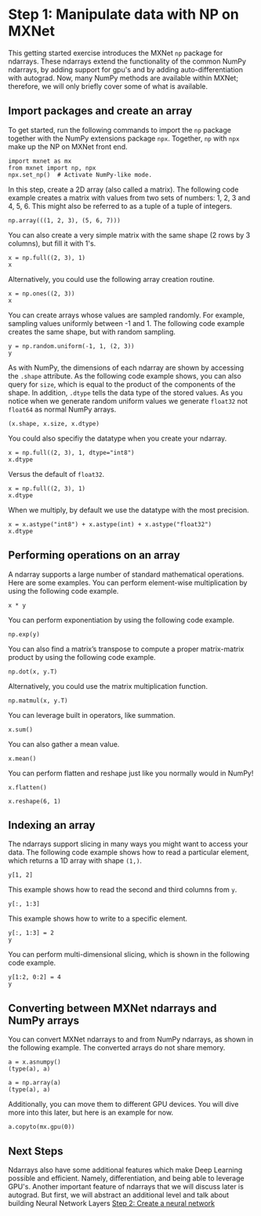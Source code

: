 <!--- Licensed to the Apache Software Foundation (ASF) under one -->
<!--- or more contributor license agreements.  See the NOTICE file -->
<!--- distributed with this work for additional information -->
<!--- regarding copyright ownership.  The ASF licenses this file -->
<!--- to you under the Apache License, Version 2.0 (the -->
<!--- "License"); you may not use this file except in compliance -->
<!--- with the License.  You may obtain a copy of the License at -->

<!---   http://www.apache.org/licenses/LICENSE-2.0 -->

<!--- Unless required by applicable law or agreed to in writing, -->
<!--- software distributed under the License is distributed on an -->
<!--- "AS IS" BASIS, WITHOUT WARRANTIES OR CONDITIONS OF ANY -->
<!--- KIND, either express or implied.  See the License for the -->
<!--- specific language governing permissions and limitations -->
<!--- under the License. -->

# Step 1: Manipulate data with NP on MXNet

This getting started exercise introduces the MXNet `np` package for ndarrays.
These ndarrays extend the functionality of the common NumPy ndarrays, by adding
support for gpu's and by adding auto-differentiation with autograd. Now, many
NumPy methods are available within MXNet; therefore, we will only briefly cover
some of what is available.

## Import packages and create an array
To get started, run the following commands to import the `np` package together
with the NumPy extensions package `npx`. Together, `np` with `npx` make up the
NP on MXNet front end.

```{.python .input}
import mxnet as mx
from mxnet import np, npx
npx.set_np()  # Activate NumPy-like mode.
```

In this step, create a 2D array (also called a matrix). The following code
example creates a matrix with values from two sets of numbers: 1, 2, 3 and 4, 5,
6. This might also be referred to as a tuple of a tuple of integers.

```{.python .input}
np.array(((1, 2, 3), (5, 6, 7)))
```

You can also create a very simple matrix with the same shape (2 rows by 3
columns), but fill it with 1's.

```{.python .input}
x = np.full((2, 3), 1) 
x
```

Alternatively, you could use the following array creation routine.

```{.python .input}
x = np.ones((2, 3)) 
x
```

You can create arrays whose values are sampled randomly. For example, sampling
values uniformly between -1 and 1. The following code example creates the same
shape, but with random sampling.

```{.python .input}
y = np.random.uniform(-1, 1, (2, 3))
y
```

As with NumPy, the dimensions of each ndarray are shown by accessing the
`.shape` attribute. As the following code example shows, you can also query for
`size`, which is equal to the product of the components of the shape. In
addition, `.dtype` tells the data type of the stored values. As you notice when
we generate random uniform values we generate `float32` not `float64` as normal
NumPy arrays.

```{.python .input}
(x.shape, x.size, x.dtype)
```

You could also specifiy the datatype when you create your ndarray.

```{.python .input}
x = np.full((2, 3), 1, dtype="int8") 
x.dtype
```

Versus the default of `float32`.

```{.python .input}
x = np.full((2, 3), 1) 
x.dtype
```

When we multiply, by default we use the datatype with the most precision.

```{.python .input}
x = x.astype("int8") + x.astype(int) + x.astype("float32")
x.dtype
```

## Performing operations on an array

A ndarray supports a large number of standard mathematical operations. Here are
some examples. You can perform element-wise multiplication by using the
following code example.

```{.python .input}
x * y
```

You can perform exponentiation by using the following code example.

```{.python .input}
np.exp(y)
```

You can also find a matrix’s transpose to compute a proper matrix-matrix product
by using the following code example.

```{.python .input}
np.dot(x, y.T)
```

Alternatively, you could use the matrix multiplication function.

```{.python .input}
np.matmul(x, y.T)
```

You can leverage built in operators, like summation.

```{.python .input}
x.sum()
```

You can also gather a mean value.

```{.python .input}
x.mean()
```

You can perform flatten and reshape just like you normally would in NumPy!

```{.python .input}
x.flatten()
```

```{.python .input}
x.reshape(6, 1)
```

## Indexing an array

The ndarrays support slicing in many ways you might want to access your data.
The following code example shows how to read a particular element, which returns
a 1D array with shape `(1,)`.

```{.python .input}
y[1, 2]
```

This example shows how to read the second and third columns from `y`.

```{.python .input}
y[:, 1:3]
```

This example shows how to write to a specific element.

```{.python .input}
y[:, 1:3] = 2
y
```

You can perform multi-dimensional slicing, which is shown in the following code
example.

```{.python .input}
y[1:2, 0:2] = 4
y
```

## Converting between MXNet ndarrays and NumPy arrays

You can convert MXNet ndarrays to and from NumPy ndarrays, as shown in the
following example. The converted arrays do not share memory.

```{.python .input}
a = x.asnumpy()
(type(a), a)
```

```{.python .input}
a = np.array(a)
(type(a), a)
```

Additionally, you can move them to different GPU devices. You will dive more
into this later, but here is an example for now.

```{.python .input}
a.copyto(mx.gpu(0))
```

## Next Steps

Ndarrays also have some additional features which make Deep Learning possible
and efficient. Namely, differentiation, and being able to leverage GPU's.
Another important feature of ndarrays that we will discuss later is 
autograd. But first, we will abstract an additional level and talk about building
Neural Network Layers [Step 2: Create a neural network](./2-create-nn.ipynb)
